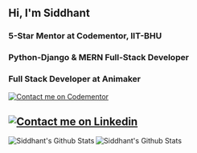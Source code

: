 ## Hi, I'm Siddhant

### 5-Star Mentor at Codementor, IIT-BHU
### Python-Django & MERN Full-Stack Developer
### Full Stack Developer at Animaker

[![Contact me on Codementor](https://www.codementor.io/m-badges/siddhantsingh/find-me-on-cm-b.svg)](https://www.codementor.io/@siddhantsingh?refer=badge)

[![Contact me on Linkedin](https://img.shields.io/badge/linkedin-%230077B5.svg?&style=for-the-badge&logo=linkedin&logoColor=white)](https://www.linkedin.com/in/sid10on10/)
---

<img align="left" alt="Siddhant's Github Stats" src="https://github-readme-stats.codestackr.vercel.app/api?username=sid10on10&show_icons=true&hide_border=true&theme=dracula&hide=stars,issues"/>
<img align="left" alt="Siddhant's Github Stats" src="https://github-readme-stats.vercel.app/api/top-langs/?username=sid10on10&layout=compact" />
<br>
<br>

